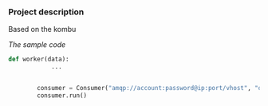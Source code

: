 ### Project description

Based on the kombu

*The sample code*
```python
def worker(data):
            ...


        consumer = Consumer("amqp://account:password@ip:port/vhost", "queue", worker)
        consumer.run()
```